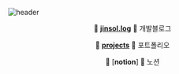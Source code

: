 ![header](https://capsule-render.vercel.app/api?type=soft&color=auto&height=150&section=header&text=LeeJinsol&fontSize=70&animation=twinkling)
<div align="center">
 
🍏 [**jinsol.log**](https://velog.io/@jinsol) 🍏 개발블로그

🍊 [**projects**](https://whkakrkr.tistory.com) 🍊 포트폴리오

🍋 [**notion**]  🍋 노션 

</div>



<!--
**Lee-jinsol/Lee-jinsol** is a ✨ _special_ ✨ repository because its `README.md` (this file) appears on your GitHub profile.

Here are some ideas to get you started:

- 🔭 I’m currently working on ...
- 🌱 I’m currently learning ...
- 👯 I’m looking to collaborate on ...
- 🤔 I’m looking for help with ...
- 💬 Ask me about ...
- 📫 How to reach me: ...
- 😄 Pronouns: ...
- ⚡ Fun fact: ...
-->
